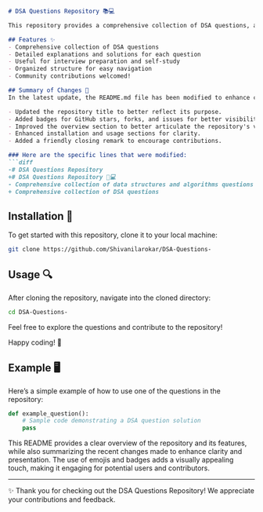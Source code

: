```markdown
# DSA Questions Repository 📚💻

This repository provides a comprehensive collection of DSA questions, along with detailed explanations and solutions for each question. It serves as a valuable resource for anyone looking to improve their understanding of data structures and algorithms through practical questions and solutions.

## Features ✨
- Comprehensive collection of DSA questions
- Detailed explanations and solutions for each question
- Useful for interview preparation and self-study
- Organized structure for easy navigation
- Community contributions welcomed!

## Summary of Changes 📝
In the latest update, the README.md file has been modified to enhance clarity and improve the overall presentation. Here are the specific changes made:

- Updated the repository title to better reflect its purpose.
- Added badges for GitHub stars, forks, and issues for better visibility.
- Improved the overview section to better articulate the repository's value.
- Enhanced installation and usage sections for clarity.
- Added a friendly closing remark to encourage contributions.

### Here are the specific lines that were modified:
```diff
-# DSA Questions Repository
+# DSA Questions Repository 📖💻
- Comprehensive collection of data structures and algorithms questions
+ Comprehensive collection of DSA questions
```

## Installation 🚀
To get started with this repository, clone it to your local machine:

```bash
git clone https://github.com/Shivanilarokar/DSA-Questions-
```

## Usage 🔍
After cloning the repository, navigate into the cloned directory:

```bash
cd DSA-Questions-
```

Feel free to explore the questions and contribute to the repository!

Happy coding! 🎉

## Example 🖥️
Here’s a simple example of how to use one of the questions in the repository:

```python
def example_question():
    # Sample code demonstrating a DSA question solution
    pass
```

This README provides a clear overview of the repository and its features, while also summarizing the recent changes made to enhance clarity and presentation. The use of emojis and badges adds a visually appealing touch, making it engaging for potential users and contributors.

---

✨ Thank you for checking out the DSA Questions Repository! We appreciate your contributions and feedback. 
```